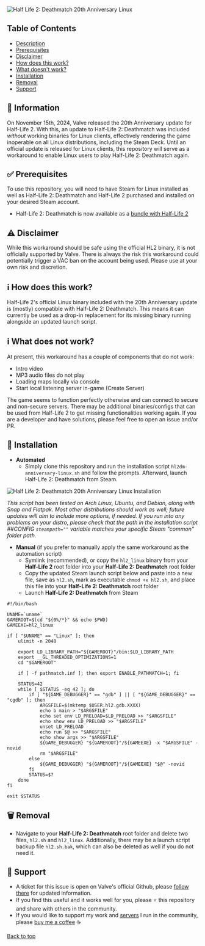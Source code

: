<a name="top"></a>
![Half Life 2: Deathmatch 20th Anniversary Linux](http://f.scorpex.org/i/90106db5b72cab30ac44d5faa32686ff.png)

## Table of Contents
- [Description](#-information)
- [Prerequisites](#-prerequisites)
- [Disclaimer](#-disclaimer)
- [How does this work?](#-how-does-this-work)
- [What doesn't work?](#-what-does-not-work)
- [Installation](#-installation)
- [Removal](#-removal)
- [Support](#-support)

## 📜 Information
On November 15th, 2024, Valve released the 20th Anniversary update for Half-Life 2. With this, an update to Half-Life 2: Deathmatch was included _without_ working binaries for Linux clients, effectively rendering the game inoperable on all Linux distributions, including the Steam Deck. Until an official update is released for Linux clients, this repository will serve as a workaround to enable Linux users to play Half-Life 2: Deathmatch again.

## ✅ Prerequisites
To use this repository, you will need to have Steam for Linux installed as well as Half-Life 2: Deathmatch and Half-Life 2 purchased and installed on your desired Steam account.
- Half-Life 2: Deathmatch is now available as a [bundle with Half-Life 2](https://store.steampowered.com/app/220/HalfLife_2/)

## ⚠️ Disclaimer
While this workaround should be safe using the official HL2 binary, it is not officially supported by Valve. There is always the risk this workaround could potentially trigger a VAC ban on the account being used. Please use at your own risk and discretion.

## ℹ️ How does this work?
Half-Life 2's official Linux binary included with the 20th Anniversary update is (mostly) compatible with Half-Life 2: Deathmatch. This means it can currently be used as a drop-in replacement for its missing binary running alongside an updated launch script.

## ℹ️ What does not work?
At present, this workaround has a couple of components that do not work:
- Intro video
- MP3 audio files do not play
- Loading maps locally via console
- Start local listening server in-game (Create Server)

The game seems to function perfectly otherwise and can connect to secure and non-secure servers. There may be additional binaries/configs that can be used from Half-Life 2 to get missing functionalities working again. If you are a developer and have solutions, please feel free to open an issue and/or PR.

## 🚀 Installation
- **Automated**
  - Simply clone this repository and run the installation script `hl2dm-anniversary-linux.sh` and follow the prompts. Afterward, launch Half-Life 2: Deathmatch from Steam.

![Half Life 2: Deathmatch 20th Anniversary Linux Installation](http://f.scorpex.org/i/65910a8a9d45e7ff3d2b986e2b0a29dc.gif)

_This script has been tested on Arch Linux, Ubuntu, and Debian, along with Snap and Flatpak. Most other distributions should work as well; future updates will aim to include more options, if needed. If you run into any problems on your distro, please check that the path in the installation script ##CONFIG `steampath=""` variable matches your specific Steam "common" folder path._

- **Manual** (if you prefer to manually apply the same workaround as the automation script)
  - Symlink (recommended), or copy the `hl2_linux` binary from your **Half-Life 2** root folder into your **Half-Life 2: Deathmatch** root folder
  - Copy the updated Steam launch script below and paste into a new file, save as `hl2.sh`, mark as executable `chmod +x hl2.sh`, and place this file into your **Half-Life 2: Deathmatch** root folder
  - Launch **Half-Life 2: Deathmatch** from Steam

```shell
#!/bin/bash

UNAME=`uname`
GAMEROOT=$(cd "${0%/*}" && echo $PWD)
GAMEEXE=hl2_linux

if [ "$UNAME" == "Linux" ]; then
	ulimit -n 2048

	export LD_LIBRARY_PATH="${GAMEROOT}"/bin:$LD_LIBRARY_PATH
	export __GL_THREADED_OPTIMIZATIONS=1
	cd "$GAMEROOT"

	if [ -f pathmatch.inf ]; then export ENABLE_PATHMATCH=1; fi

	STATUS=42
	while [ $STATUS -eq 42 ]; do
		if [ "${GAME_DEBUGGER}" == "gdb" ] || [ "${GAME_DEBUGGER}" == "cgdb" ]; then
			ARGSFILE=$(mktemp $USER.hl2.gdb.XXXX)
			echo b main > "$ARGSFILE"
			echo set env LD_PRELOAD=$LD_PRELOAD >> "$ARGSFILE"
			echo show env LD_PRELOAD >> "$ARGSFILE"
			unset LD_PRELOAD
			echo run $@ >> "$ARGSFILE"
			echo show args >> "$ARGSFILE"
			${GAME_DEBUGGER} "${GAMEROOT}"/${GAMEEXE} -x "$ARGSFILE" -novid
			rm "$ARGSFILE"
		else
			${GAME_DEBUGGER} "${GAMEROOT}"/${GAMEEXE} "$@" -novid
		fi
		STATUS=$?
	done   
fi

exit $STATUS
```
## 🗑️ Removal
- Navigate to your **Half-Life 2: Deathmatch** root folder and delete two files, `hl2.sh` and `hl2_linux`. Additionally, there may be a launch script backup file `hl2.sh.bak`, which can also be deleted as well if you do not need it.

## 👥 Support
- A ticket for this issue is open on Valve's official Github, please [follow there](https://github.com/ValveSoftware/Source-1-Games/issues/6556) for updated information.
- If you find this useful and it works well for you, please ⭐ this repository and share with others in the community.
- If you would like to support my work and [servers](https://stats.scorpex.org/) I run in the community, please [buy me a coffee](https://help.scorpex.org/) ☕
  
[Back to top](#top)
